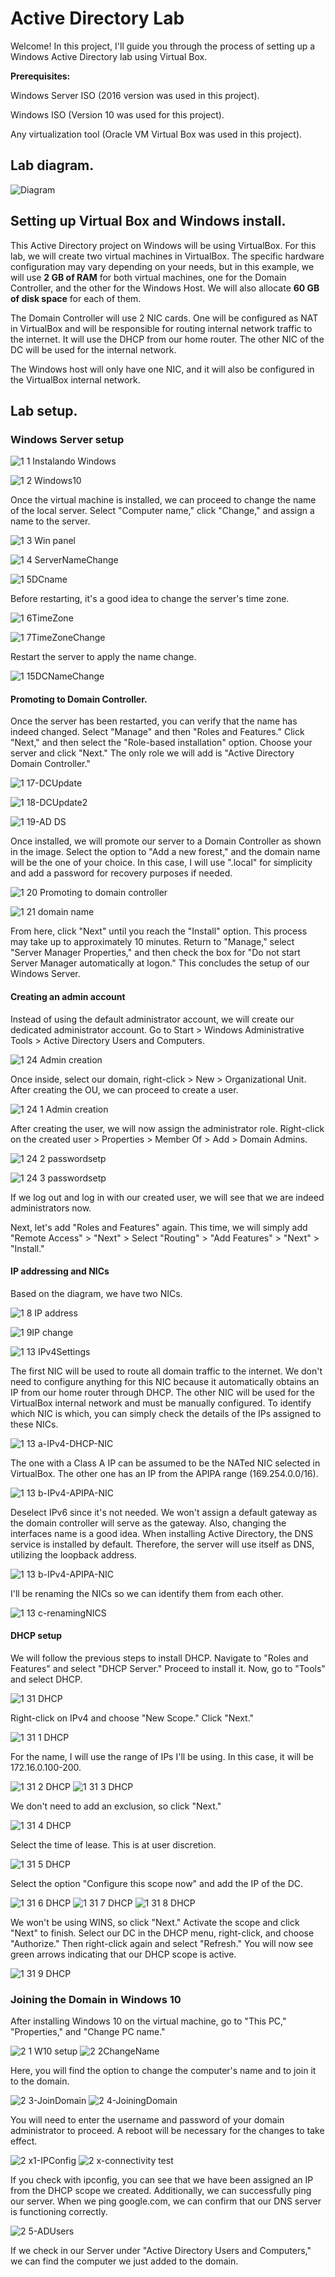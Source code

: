 # Active Directory Lab

Welcome! In this project, I'll guide you through the process of setting up a Windows Active Directory lab using Virtual Box.

**Prerequisites:**

Windows Server ISO (2016 version was used in this project).

Windows ISO (Version 10 was used for this project).

Any virtualization tool (Oracle VM Virtual Box was used in this project).

## Lab diagram.

![Diagram](https://github.com/AlduVG/Active-Directory-Lab/assets/131760637/bbac80a5-e27d-43b5-aec2-ee8504a8fa43)

## Setting up Virtual Box and Windows install.

This Active Directory project on Windows will be using VirtualBox. For this lab, we will create two virtual machines in VirtualBox. The specific hardware configuration may vary depending on your needs, but in this example, we will use **2 GB of RAM** for both virtual machines, one for the Domain Controller, and the other for the Windows Host. We will also allocate **60 GB of disk space** for each of them.

The Domain Controller will use 2 NIC cards. One will be configured as NAT in VirtualBox and will be responsible for routing internal network traffic to the internet. It will use the DHCP from our home router. The other NIC of the DC will be used for the internal network.

The Windows host will only have one NIC, and it will also be configured in the VirtualBox internal network.

## Lab setup.

### Windows Server setup

![1 1 Instalando Windows](https://github.com/AlduVG/Active-Directory-Lab/assets/131760637/288c5cf5-3ebf-4838-a445-cc27e2d71523)

![1 2 Windows10](https://github.com/AlduVG/Active-Directory-Lab/assets/131760637/3cfd3965-713a-4dfe-b3e8-bf6dbe32b337)

Once the virtual machine is installed, we can proceed to change the name of the local server. Select "Computer name," click "Change," and assign a name to the server.

![1 3 Win panel](https://github.com/AlduVG/Active-Directory-Lab/assets/131760637/627405a0-a7c2-4777-ae14-37d2a03aedc9)

![1 4 ServerNameChange](https://github.com/AlduVG/Active-Directory-Lab/assets/131760637/c261fa3b-4d19-406f-956b-5a6f0bd9fb75)

![1 5DCname](https://github.com/AlduVG/Active-Directory-Lab/assets/131760637/e0fadbcd-a5c5-437c-b7d7-7952a1380cc5)

Before restarting, it's a good idea to change the server's time zone. 

![1 6TimeZone](https://github.com/AlduVG/Active-Directory-Lab/assets/131760637/9811ca22-d9a2-4415-be84-87152a44e8bd)

![1 7TimeZoneChange](https://github.com/AlduVG/Active-Directory-Lab/assets/131760637/d5160f35-1c23-4842-90bf-ad83eb51acbb)

Restart the server to apply the name change.

![1 15DCNameChange](https://github.com/AlduVG/Active-Directory-Lab/assets/131760637/905b2913-4d32-43a4-8a51-4c45e8a3f5e9)

#### Promoting to Domain Controller.

Once the server has been restarted, you can verify that the name has indeed changed. Select "Manage" and then "Roles and Features." Click "Next," and then select the "Role-based installation" option. Choose your server and click "Next." The only role we will add is "Active Directory Domain Controller."

![1 17-DCUpdate](https://github.com/AlduVG/Active-Directory-Lab/assets/131760637/775568e3-d363-44a4-993c-2dc7eac83d1c)

![1 18-DCUpdate2](https://github.com/AlduVG/Active-Directory-Lab/assets/131760637/ea4b5334-ae1c-4e37-a408-3e8ed8feeb21)

![1 19-AD DS](https://github.com/AlduVG/Active-Directory-Lab/assets/131760637/fffba5ca-00ac-4b18-aa43-14e42d8f0a90)

Once installed, we will promote our server to a Domain Controller as shown in the image. Select the option to "Add a new forest," and the domain name will be the one of your choice. In this case, I will use ".local" for simplicity and add a password for recovery purposes if needed.

![1 20 Promoting to domain controller](https://github.com/AlduVG/Active-Directory-Lab/assets/131760637/856ad434-600e-415d-b6b9-17cc8df0bb53)

![1 21 domain name](https://github.com/AlduVG/Active-Directory-Lab/assets/131760637/d251c248-6197-48a7-a7d7-94578916f6ab)

From here, click "Next" until you reach the "Install" option. This process may take up to approximately 10 minutes. Return to "Manage," select "Server Manager Properties," and then check the box for "Do not start Server Manager automatically at logon." This concludes the setup of our Windows Server.

#### Creating an admin account

Instead of using the default administrator account, we will create our dedicated administrator account. Go to Start > Windows Administrative Tools > Active Directory Users and Computers.

![1 24 Admin creation](https://github.com/AlduVG/Active-Directory-Lab/assets/131760637/04dd9000-3b60-4e60-8c3a-052474d80268)

Once inside, select our domain, right-click > New > Organizational Unit. After creating the OU, we can proceed to create a user. 

![1 24 1 Admin creation](https://github.com/AlduVG/Active-Directory-Lab/assets/131760637/f0acf14f-9fb9-482f-aeca-f183ab16acd4)

After creating the user, we will now assign the administrator role. Right-click on the created user > Properties > Member Of > Add > Domain Admins.

![1 24 2 passwordsetp](https://github.com/AlduVG/Active-Directory-Lab/assets/131760637/c8c0d8da-3080-4686-a1f2-37c75913f352)

![1 24 3 passwordsetp](https://github.com/AlduVG/Active-Directory-Lab/assets/131760637/0c86cbac-0363-43fe-9917-1657c6554977)

If we log out and log in with our created user, we will see that we are indeed administrators now.

Next, let's add "Roles and Features" again. This time, we will simply add "Remote Access" > "Next" > Select "Routing" > "Add Features" > "Next" > "Install."

#### IP addressing and NICs

Based on the diagram, we have two NICs. 

![1 8 IP address](https://github.com/AlduVG/Active-Directory-Lab/assets/131760637/44c4b590-9fef-42f9-8101-28eb4224d173)

![1 9IP change](https://github.com/AlduVG/Active-Directory-Lab/assets/131760637/a88a48a3-ce76-455b-b8a5-6a0a33d4dccf)

![1 13 IPv4Settings](https://github.com/AlduVG/Active-Directory-Lab/assets/131760637/eaa20ac7-8c9d-48c6-9cfc-12edc8d31ecd)

The first NIC will be used to route all domain traffic to the internet. We don't need to configure anything for this NIC because it automatically obtains an IP from our home router through DHCP. The other NIC will be used for the VirtualBox internal network and must be manually configured. To identify which NIC is which, you can simply check the details of the IPs assigned to these NICs.

![1 13 a-IPv4-DHCP-NIC](https://github.com/AlduVG/Active-Directory-Lab/assets/131760637/7fa28525-1093-4a17-a24d-f4b35919ab5b)

The one with a Class A IP can be assumed to be the NATed NIC selected in VirtualBox. The other one has an IP from the APIPA range (169.254.0.0/16). 

![1 13 b-IPv4-APIPA-NIC](https://github.com/AlduVG/Active-Directory-Lab/assets/131760637/61cdded5-e933-4f04-a168-472b83e868eb)

Deselect IPv6 since it's not needed. We won't assign a default gateway as the domain controller will serve as the gateway. Also, changing the interfaces name is a good idea. When installing Active Directory, the DNS service is installed by default. Therefore, the server will use itself as DNS, utilizing the loopback address.

![1 13 b-IPv4-APIPA-NIC](https://github.com/AlduVG/Active-Directory-Lab/assets/131760637/bcf60ec8-614e-4b98-940f-fc301e388103)

I'll be renaming the NICs so we can identify them from each other.

![1 13 c-renamingNICS](https://github.com/AlduVG/Active-Directory-Lab/assets/131760637/787eef5c-a453-429c-ad12-84c846f89de7)

#### DHCP setup
We will follow the previous steps to install DHCP. Navigate to "Roles and Features" and select "DHCP Server." Proceed to install it. Now, go to "Tools" and select DHCP.

![1 31 DHCP](https://github.com/AlduVG/Active-Directory-Lab/assets/131760637/568dde52-04bc-4a5d-bf72-7486be508155)

Right-click on IPv4 and choose "New Scope." Click "Next."

![1 31 1 DHCP](https://github.com/AlduVG/Active-Directory-Lab/assets/131760637/fd288a6b-0c3a-40e3-8ca5-23f56ba5a4e0)

For the name, I will use the range of IPs I'll be using. In this case, it will be 172.16.0.100-200.

![1 31 2 DHCP](https://github.com/AlduVG/Active-Directory-Lab/assets/131760637/71a53b01-ee49-4459-9bb6-aa6a89548a61)
![1 31 3 DHCP](https://github.com/AlduVG/Active-Directory-Lab/assets/131760637/2854ce9c-7d61-421d-adbc-53fe2daff4ca)


We don't need to add an exclusion, so click "Next."

![1 31 4 DHCP](https://github.com/AlduVG/Active-Directory-Lab/assets/131760637/08bd6df8-972e-4048-9801-dc0ccd8021c7)

Select the time of lease. This is at user discretion.

![1 31 5 DHCP](https://github.com/AlduVG/Active-Directory-Lab/assets/131760637/a9ec58ea-00aa-4d4a-99c0-ede3be7faabf)

Select the option "Configure this scope now" and add the IP of the DC.

![1 31 6 DHCP](https://github.com/AlduVG/Active-Directory-Lab/assets/131760637/dc456522-8341-4186-b6c6-937091c17e02)
![1 31 7 DHCP](https://github.com/AlduVG/Active-Directory-Lab/assets/131760637/92c22a65-12f3-419d-8e4b-ef8adf607366)
![1 31 8 DHCP](https://github.com/AlduVG/Active-Directory-Lab/assets/131760637/3d5b7300-5071-4442-91ff-6a684b9d0557)

We won't be using WINS, so click "Next." Activate the scope and click "Next" to finish. Select our DC in the DHCP menu, right-click, and choose "Authorize." Then right-click again and select "Refresh." You will now see green arrows indicating that our DHCP scope is active.

![1 31 9 DHCP](https://github.com/AlduVG/Active-Directory-Lab/assets/131760637/d54de29d-3586-45ec-a8a6-796e6bd725f5)


### Joining the Domain in Windows 10

After installing Windows 10 on the virtual machine, go to "This PC," "Properties," and "Change PC name." 

![2 1 W10 setup](https://github.com/AlduVG/Active-Directory-Lab/assets/131760637/5c70fb27-8d15-4607-8e40-2befd594018a)
![2 2ChangeName](https://github.com/AlduVG/Active-Directory-Lab/assets/131760637/42b61d01-b926-4f13-bb74-723659cbf77b)


Here, you will find the option to change the computer's name and to join it to the domain. 

![2 3-JoinDomain](https://github.com/AlduVG/Active-Directory-Lab/assets/131760637/5f2178c0-3a24-4c85-b3ff-acd843175403)
![2 4-JoiningDomain](https://github.com/AlduVG/Active-Directory-Lab/assets/131760637/c9c83075-2764-4475-8575-640158e1f483)

You will need to enter the username and password of your domain administrator to proceed. A reboot will be necessary for the changes to take effect.

![2 x1-IPConfig](https://github.com/AlduVG/Active-Directory-Lab/assets/131760637/eff5784f-088b-44b8-9797-3126e0f92d6f)
![2 x-connectivity test](https://github.com/AlduVG/Active-Directory-Lab/assets/131760637/5ef680f0-ab05-45a9-9b5d-deda4a725c65)

If you check with ipconfig, you can see that we have been assigned an IP from the DHCP scope we created. Additionally, we can successfully ping our server. When we ping google.com, we can confirm that our DNS server is functioning correctly.

![2 5-ADUsers](https://github.com/AlduVG/Active-Directory-Lab/assets/131760637/50502321-6669-4892-9c93-fbf11cc1a55c)

If we check in our Server under "Active Directory Users and Computers," we can find the computer we just added to the domain.
